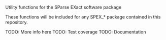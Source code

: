 Utility functions for the SParse EXact software package

These functions will be included for any SPEX_* package contained in this repository.

TODO: More info here
TODO: Test coverage
TODO: Documentation
